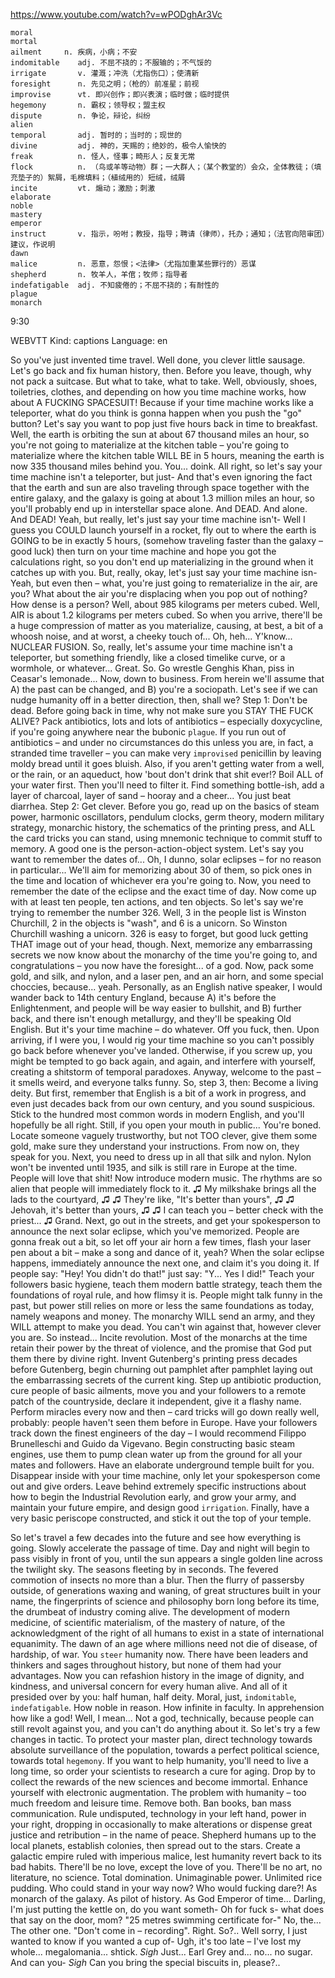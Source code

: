 https://www.youtube.com/watch?v=wPODghAr3Vc

```
moral    
mortal  
ailment     n. 疾病，小病；不安
indomitable    adj. 不屈不挠的；不服输的；不气馁的
irrigate       v. 灌溉；冲洗（尤指伤口）；使清新
foresight      n. 先见之明；（枪的）前准星；前视    
improvise      vt. 即兴创作；即兴表演；临时做；临时提供
hegemony       n. 霸权；领导权；盟主权
dispute        n. 争论，辩论，纠纷  
alien            
temporal       adj. 暂时的；当时的；现世的  
divine         adj. 神的，天赐的；绝妙的，极令人愉快的
freak          n. 怪人，怪事；畸形人；反复无常
flock          n. （鸟或羊等动物）群；一大群人；（某个教堂的）会众，全体教徒；（填充垫子的）絮屑，毛棉填料；（植绒用的）短绒，绒屑
incite         vt. 煽动；激励；刺激
elaborate  
noble  
mastery  
emperor  
instruct       v. 指示，吩咐；教授，指导；聘请（律师），托办；通知；（法官向陪审团）建议，作说明
dawn  
malice         n. 恶意，怨恨；<法律>（尤指加重某些罪行的）恶谋
shepherd       n. 牧羊人，羊倌；牧师；指导者
indefatigable  adj. 不知疲倦的；不屈不挠的；有耐性的  
plague  
monarch     
```
9:30

WEBVTT Kind: captions Language: en 

So you've just invented time travel. Well done, you clever little sausage. Let's go back and fix human history, then. Before you leave, though, why not pack a suitcase. But what to take, what to take. Well, obviously, shoes, toiletries, clothes, and depending on how you time machine works, how about A FUCKING SPACESUIT! Because if your time machine works like a teleporter, what do you think is gonna happen when you push the "go" button? Let's say you want to pop just five hours back in time to breakfast. Well, the earth is orbiting the sun at about 67 thousand miles an hour, so you're not going to materialize at the kitchen table – you're going to materialize where the kitchen table WILL BE in 5 hours, meaning the earth is now 335 thousand miles behind you. You... doink. All right, so let's say your time machine isn't a teleporter, but just- And that's even ignoring the fact that the earth and sun are also traveling through space together with the entire galaxy, and the galaxy is going at about 1.3 million miles an hour, so you'll probably end up in interstellar space alone. And DEAD. And alone. And DEAD! Yeah, but really, let's just say your time machine isn't- Well I guess you COULD launch yourself in a rocket, fly out to where the earth is GOING to be in exactly 5 hours, (somehow traveling faster than the galaxy – good luck) then turn on your time machine and hope you got the calculations right, so you don't end up materializing in the ground when it catches up with you. But, really, okay, let's just say your time machine isn- Yeah, but even then – what, you're just going to rematerialize in the air, are you? What about the air you're displacing when you pop out of nothing? How dense is a person? Well, about 985 kilograms per meters cubed. Well, AIR is about 1.2 kilograms per meters cubed. So when you arrive, there'll be a huge compression of matter as you materialize, causing, at best, a bit of a whoosh noise, and at worst, a cheeky touch of... Oh, heh... Y'know... NUCLEAR FUSION. So, really, let's assume your time machine isn't a teleporter, but something friendly, like a closed timelike curve, or a wormhole, or whatever... Great. So. Go wrestle Genghis Khan, piss in Ceasar's lemonade... Now, down to business. From herein we'll assume that A) the past can be changed, and B) you're a sociopath. Let's see if we can nudge humanity off in a better direction, then, shall we? Step 1: Don't be dead. Before going back in time, why not make sure you STAY THE FUCK ALIVE? Pack antibiotics, lots and lots of antibiotics – especially doxycycline, if you're going anywhere near the bubonic `plague`. If you run out of antibiotics – and under no circumstances do this unless you are, in fact, a stranded time traveller – you can make very `improvised` penicillin by leaving moldy bread until it goes bluish. Also, if you aren't getting water from a well, or the rain, or an aqueduct, how 'bout don't drink that shit ever!? Boil ALL of your water first. Then you'll need to filter it. Find something bottle-ish, add a layer of charcoal, layer of sand – hooray and a cheer... You just beat diarrhea. Step 2: Get clever. Before you go, read up on the basics of steam power, harmonic oscillators, pendulum clocks, germ theory, modern military strategy, monarchic history, the schematics of the printing press, and ALL the card tricks you can stand, using mnemonic technique to commit stuff to memory. A good one is the person-action-object system. Let's say you want to remember the dates of... Oh, I dunno, solar eclipses – for no reason in particular... We'll aim for memorizing about 30 of them, so pick ones in the time and location of whichever era you're going to. Now, you need to remember the date of the eclipse and the exact time of day. Now come up with at least ten people, ten actions, and ten objects. So let's say we're trying to remember the number 326. Well, 3 in the people list is Winston Churchill, 2 in the objects is "wash", and 6 is a unicorn. So Winston Churchill washing a unicorn. 326 is easy to forget, but good luck getting THAT image out of your head, though. Next, memorize any embarrassing secrets we now know about the monarchy of the time you're going to, and congratulations – you now have the foresight... of a god. Now, pack some gold, and silk, and nylon, and a laser pen, and an air horn, and some special choccies, because... yeah. Personally, as an English native speaker, I would wander back to 14th century England, because A) it's before the Enlightenment, and people will be way easier to bullshit, and B) further back, and there isn't enough metallurgy, and they'll be speaking Old English. But it's your time machine – do whatever. Off you fuck, then. Upon arriving, if I were you, I would rig your time machine so you can't possibly go back before whenever you've landed. Otherwise, if you screw up, you might be tempted to go back again, and again, and interfere with yourself, creating a shitstorm of temporal paradoxes. Anyway, welcome to the past – it smells weird, and everyone talks funny. So, step 3, then: Become a living deity. But first, remember that English is a bit of a work in progress, and even just decades back from our own century, and you sound suspicious. Stick to the hundred most common words in modern English, and you'll hopefully be all right. Still, if you open your mouth in public... You're boned. Locate someone vaguely trustworthy, but not TOO clever, give them some gold, make sure they understand your instructions. From now on, they speak for you. Next, you need to dress up in all that silk and nylon. Nylon won't be invented until 1935, and silk is still rare in Europe at the time. People will love that shit! Now introduce modern music. The rhythms are so alien that people will immediately flock to it. ♫ My milkshake brings all the lads to the courtyard, ♫ ♫ They're like, "It's better than yours", ♫ ♫ Jehovah, it's better than yours, ♫ ♫ I can teach you – better check with the priest... ♫ Grand. Next, go out in the streets, and get your spokesperson to announce the next solar eclipse, which you've memorized. People are gonna freak out a bit, so let off your air horn a few times, flash your laser pen about a bit – make a song and dance of it, yeah? When the solar eclipse happens, immediately announce the next one, and claim it's you doing it. If people say: "Hey! You didn't do that!" just say: "Y... Yes I did!" Teach your followers basic hygiene, teach them modern battle strategy, teach them the foundations of royal rule, and how flimsy it is. People might talk funny in the past, but power still relies on more or less the same foundations as today, namely weapons and money. The monarchy WILL send an army, and they WILL attempt to make you dead. You can't win against that, however clever you are. So instead... Incite revolution. Most of the monarchs at the time retain their power by the threat of violence, and the promise that God put them there by divine right. Invent Gutenberg's printing press decades before Gutenberg, begin churning out pamphlet after pamphlet laying out the embarrassing secrets of the current king. Step up antibiotic production, cure people of basic ailments, move you and your followers to a remote patch of the countryside, declare it independent, give it a flashy name. Perform miracles every now and then – card tricks will go down really well, probably: people haven't seen them before in Europe. Have your followers track down the finest engineers of the day – I would recommend Filippo Brunelleschi and Guido da Vigevano. Begin constructing basic steam engines, use them to pump clean water up from the ground for all your mates and followers. Have an elaborate underground temple built for you. Disappear inside with your time machine, only let your spokesperson come out and give orders. Leave behind extremely specific instructions about how to begin the Industrial Revolution early, and grow your army, and maintain your future empire, and design good `irrigation`. Finally, have a very basic periscope constructed, and stick it out the top of your temple. 

So let's travel a few decades into the future and see how everything is going. Slowly accelerate the passage of time. Day and night will begin to pass visibly in front of you, until the sun appears a single golden line across the twilight sky. The seasons fleeting by in seconds. The fevered commotion of insects no more than a blur. Then the flurry of passersby outside, of generations waxing and waning, of great structures built in your name, the fingerprints of science and philosophy born long before its time, the drumbeat of industry coming alive. The development of modern medicine, of scientific materialism, of the mastery of nature, of the acknowledgment of the right of all humans to exist in a state of international equanimity. The dawn of an age where millions need not die of disease, of hardship, of war. You `steer` humanity now. There have been leaders and thinkers and sages throughout history, but none of them had your advantages. Now you can refashion history in the image of dignity, and kindness, and universal concern for every human alive. And all of it presided over by you: half human, half deity. Moral, just, `indomitable`, `indefatigable`. How noble in reason. How infinite in faculty. In apprehension how like a god! Well, I mean... Not a god, technically, because people can still revolt against you, and you can't do anything about it. So let's try a few changes in tactic. To protect your master plan, direct technology towards absolute surveillance of the population, towards a perfect political science, towards total `hegemony`. If you want to help humanity, you'll need to live a long time, so order your scientists to research a cure for aging. Drop by to collect the rewards of the new sciences and become immortal. Enhance yourself with electronic augmentation. The problem with humanity – too much freedom and leisure time. Remove both. Ban books, ban mass communication. Rule undisputed, technology in your left hand, power in your right, dropping in occasionally to make alterations or dispense great justice and retribution – in the name of peace. Shepherd humans up to the local planets, establish colonies, then spread out to the stars. Create a galactic empire ruled with imperious malice, lest humanity revert back to its bad habits. There'll be no love, except the love of you. There'll be no art, no literature, no science. Total domination. Unimaginable power. Unlimited rice pudding. Who could stand in your way now? Who would fucking dare?! As monarch of the galaxy. As pilot of history. As God Emperor of time... Darling, I'm just putting the kettle on, do you want someth- Oh for fuck s- what does that say on the door, mom? "25 metres swimming certificate for-" No, the... The other one. "Don't come in – recording". Right. So?.. Well sorry, I just wanted to know if you wanted a cup of- Ugh, it's too late – I've lost my whole... megalomania... shtick. *Sigh* Just... Earl Grey and... no... no sugar. And can you- *Sigh* Can you bring the special biscuits in, please?.. 